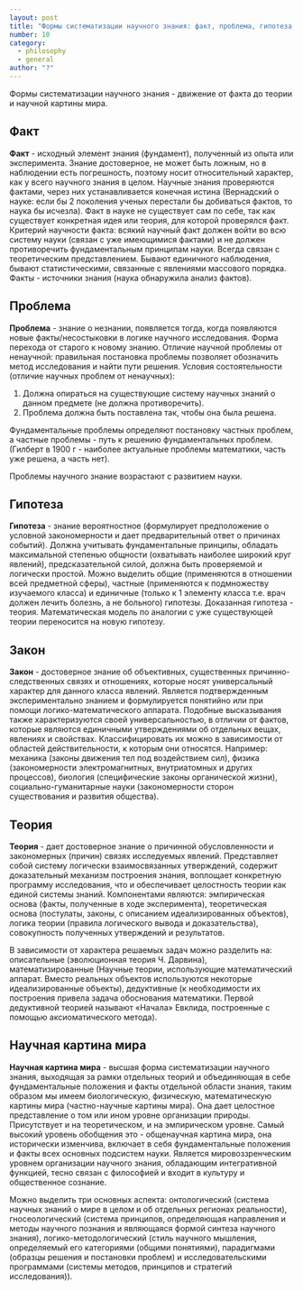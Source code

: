 ```yaml
---
layout: post
title: "Формы систематизации научного знания: факт, проблема, гипотеза, закон, теория, научная картина мира и их особенности в основных подсистемах науки математических, естественных, технических и социально-гуманитарных науках"
number: 10
category:
  - philosophy
  - general
author: "?"
---
```


Формы систематизации научного знания - движение от факта до теории и научной картины мира.

## Факт
**Факт** - исходный элемент знания (фундамент), полученный из опыта или эксперимента. Знание достоверное, не может быть ложным, но в наблюдении есть погрешность, поэтому носит относительный характер, как у всего научного знания в целом.  Научные знания проверяются фактами, через них устанавливается конечная истина (Вернадский о науке: если бы 2 поколения ученых перестали бы добиваться фактов, то наука бы исчезла). Факт в науке не существует сам по себе, так как существует конкретная идея или теория, для которой проверялся факт. Критерий научности факта: всякий научный факт должен войти во всю систему науки (связан с уже имеющимися фактами) и не должен противоречить фундаментальным принципам науки. Всегда связан с теоретическим представлением. Бывают единичного наблюдения, бывают статистическими, связанные с явлениями массового порядка. Факты - источники знания (наука обнаружила анализ фактов).

## Проблема
**Проблема** - знание о незнании, появляется тогда, когда появляются новые факты/несостыковки в логике научного исследования. Форма перехода от старого к новому знанию. Отличие научной проблемы от ненаучной: правильная постановка проблемы позволяет обозначить метод исследования и найти пути решения.
Условия состоятельности (отличие научных проблем от ненаучных):
1. Должна опираться на существующие систему научных знаний о данном предмете (не должна противоречить).
2. Проблема должна быть поставлена так, чтобы она была решена.

Фундаментальные проблемы определяют постановку частных проблем, а частные проблемы - путь к решению фундаментальных проблем. (Гилберт в 1900 г - наиболее актуальные проблемы математики, часть уже решена, а часть нет).

Проблемы научного знание возрастают с развитием науки.

## Гипотеза
**Гипотеза** - знание вероятностное (формулирует предположение о условной закономерности и дает предварительный ответ о причинах событий). Должна учитывать фундаментальные принципы, обладать максимальной степенью общности (охватывать наиболее широкий круг явлений), предсказательной силой, должна быть проверяемой и логически простой. Можно выделить общие (применяются в отношении всей предметной сферы), частные (применяются к подмножеству изучаемого класса) и единичные (только к 1 элементу класса т.е. врач должен лечить болезнь, а не больного) гипотезы. Доказанная гипотеза - теория. Математическая модель по аналогии с уже существующей теории переносится на новую гипотезу. 

## Закон
**Закон** - достоверное знание об объективных, существенных причинно-следственных связях и отношениях, которые носят универсальный характер для данного класса явлений. Является подтвержденным экспериментально знанием и формулируется понятийно или при помощи логико-математического аппарата. Подобные высказывания также характеризуются своей универсальностью, в отличии от фактов, которые являются единичными утверждениями об отдельных вещах, явлениях и свойствах. Классифицировать их можно в зависимости от областей действительности, к которым они относятся. Например: механика (законы движения тел под воздействием сил), физика (закономерности электромагнитных, внутриатомных и других процессов), биология (специфические законы органической жизни), социально-гуманитарные науки (закономерности сторон существования и развития общества).

## Теория
**Теория** - дает достоверное знание о причинной обусловленности и закономерных (причин) связях исследуемых явлений. Представляет собой систему логически взаимосвязанных утверждений, содержит доказательный механизм построения знания, воплощает конкретную программу исследования, что и обеспечивает целостность теории как единой системы знаний. Компонентами являются: эмпирическая основа (факты, полученные в ходе эксперимента), теоретическая основа (постулаты, законы, с описанием идеализированных объектов), логика теории (правила логического вывода и доказательства), совокупность полученных утверждений и результатов.

В зависимости от характера решаемых задач можно разделить на: описательные (эволюционная теория Ч. Дарвина), математизированные (Научные теории, использующие математический аппарат. Вместо реальных объектов используются некоторые идеализированные объекты), дедуктивные (к необходимости их построения привела задача обоснования математики. Первой дедуктивной теорией называют «Начала» Евклида, построенные с помощью аксиоматического метода).

## Научная картина мира
**Научная картина мира** - высшая форма систематизации научного знания, выходящая за рамки отдельных теорий и объединяющая в себе фундаментальные положения и факты отдельной области знания, таким образом мы имеем биологическую, физическую, математическую картины мира (частно-научные картины мира). Она дает целостное представление о том или ином уровне организации природы. Присутствует и на теоретическом, и на эмпирическом уровне. Самый высокий уровень обобщения это - общенаучная картина мира, она исторически изменчива, включает в себя фундаментальные положения и факты всех основных подсистем науки. Является мировоззренческим уровнем организации научного знания, обладающим интегративной функцией, тесно связан с философией и входит в культуру и общественное сознание.

Можно выделить три основных аспекта: онтологический (система научных знаний о мире в целом и об отдельных регионах реальности), гносеологический (система принципов, определяющая направления и методы научного познания и являющаяся формой синтеза научного знания), логико-методологический (стиль научного мышления, определяемый его категориями (общими понятиями), парадигмами (образцы решения и постановки проблем) и исследовательскими программами (системы методов, принципов и стратегий исследования)).
